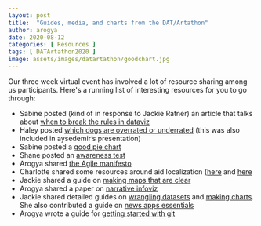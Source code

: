 ```yaml
---
layout: post
title:  "Guides, media, and charts from the DAT/Artathon"
author: arogya
date: 2020-08-12
categories: [ Resources ]
tags: [ DATArtathon2020 ]
image: assets/images/datartathon/goodchart.jpg
---
```


Our three week virtual event has involved a lot of resource sharing among us participants. Here's a running list of interesting resources for you to go through:

- Sabine posted (kind of in response to Jackie Ratner) an article that talks about [when to break the rules in dataviz](https://medium.economist.com/why-you-sometimes-need-to-break-the-rules-in-data-viz-4d8ece284919)
- Haley posted [which dogs are overrated or underrated](https://www.informationisbeautiful.net/visualizations/best-in-show-whats-the-top-data-dog/) (this was also included in aysedemir’s presentation)
- Sabine posted a [good pie chart](https://images.app.goo.gl/DYTuPwJNaR2UUUaGA)
- Shane posted an [awareness test](https://www.youtube.com/watch?v=Ahg6qcgoay4)
- Arogya shared [the Agile manifesto](http://agilemanifesto.org/principles.html)
- Charlotte shared some resources around aid localization ([here](https://reliefweb.int/report/world/localisation-aid-are-ingos-walking-talk) and [here](https://www.icvanetwork.org/resources/localisation-humanitarian-practice)
- Jackie shared a guide on [making maps that are clear](https://source.opennews.org/guides/better-mapping/)
- Arogya shared a paper on [narrative infoviz](http://vis.stanford.edu/files/2010-Narrative-InfoVis.pdf)
- Jackie shared detailed guides on [wrangling datasets](https://source.opennews.org/guides/working-data/) and [making charts](https://source.opennews.org/guides/making-charts/). She also contributed a guide on [news apps essentials](https://source.opennews.org/guides/news-apps-essentials/)
- Arogya wrote a guide for [getting started with git](https://github.com/datartathon/gitting-started)
